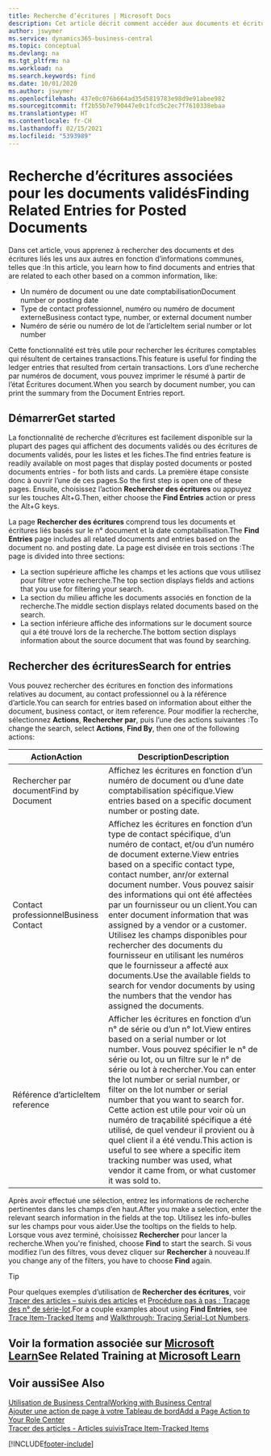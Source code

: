 ```yaml
---
title: Recherche d’écritures | Microsoft Docs
description: Cet article décrit comment accéder aux documents et écritures liés
author: jswymer
ms.service: dynamics365-business-central
ms.topic: conceptual
ms.devlang: na
ms.tgt_pltfrm: na
ms.workload: na
ms.search.keywords: find
ms.date: 10/01/2020
ms.author: jswymer
ms.openlocfilehash: 437e0c076b664ad35d5819783e98d9e91abee982
ms.sourcegitcommit: ff2b55b7e790447e0c1fcd5c2ec7f7610338ebaa
ms.translationtype: HT
ms.contentlocale: fr-CH
ms.lasthandoff: 02/15/2021
ms.locfileid: "5393989"
---
```

# <a name="finding-related-entries-for-posted-documents"></a><span data-ttu-id="98e9b-103">Recherche d’écritures associées pour les documents validés</span><span class="sxs-lookup"><span data-stu-id="98e9b-103">Finding Related Entries for Posted Documents</span></span> 

<span data-ttu-id="98e9b-104">Dans cet article, vous apprenez à rechercher des documents et des écritures liés les uns aux autres en fonction d’informations communes, telles que :</span><span class="sxs-lookup"><span data-stu-id="98e9b-104">In this article, you learn how to find documents and entries that are related to each other based on a common information, like:</span></span>

- <span data-ttu-id="98e9b-105">Un numéro de document ou une date comptabilisation</span><span class="sxs-lookup"><span data-stu-id="98e9b-105">Document number or posting date</span></span>
- <span data-ttu-id="98e9b-106">Type de contact professionnel, numéro ou numéro de document externe</span><span class="sxs-lookup"><span data-stu-id="98e9b-106">Business contact type, number, or external document number</span></span>
- <span data-ttu-id="98e9b-107">Numéro de série ou numéro de lot de l’article</span><span class="sxs-lookup"><span data-stu-id="98e9b-107">Item serial number or lot number</span></span>

<span data-ttu-id="98e9b-108">Cette fonctionnalité est très utile pour rechercher les écritures comptables qui résultent de certaines transactions.</span><span class="sxs-lookup"><span data-stu-id="98e9b-108">This feature is useful for finding the ledger entries that resulted from certain transactions.</span></span> <span data-ttu-id="98e9b-109">Lors d’une recherche par numéros de document, vous pouvez imprimer le résumé à partir de l’état Écritures document.</span><span class="sxs-lookup"><span data-stu-id="98e9b-109">When you search by document number, you can print the summary from the Document Entries report.</span></span>

## <a name="get-started"></a><span data-ttu-id="98e9b-110">Démarrer</span><span class="sxs-lookup"><span data-stu-id="98e9b-110">Get started</span></span>

<span data-ttu-id="98e9b-111">La fonctionnalité de recherche d’écritures est facilement disponible sur la plupart des pages qui affichent des documents validés ou des écritures de documents validés, pour les listes et les fiches.</span><span class="sxs-lookup"><span data-stu-id="98e9b-111">The find entries feature is readily available on most pages that display posted documents or posted documents entries - for both lists and cards.</span></span> <span data-ttu-id="98e9b-112">La première étape consiste donc à ouvrir l’une de ces pages.</span><span class="sxs-lookup"><span data-stu-id="98e9b-112">So the first step is open one of these pages.</span></span> <span data-ttu-id="98e9b-113">Ensuite, choisissez l’action **Rechercher des écritures** ou appuyez sur les touches Alt+G.</span><span class="sxs-lookup"><span data-stu-id="98e9b-113">Then, either choose the **Find Entries** action or press the Alt+G keys.</span></span>

<span data-ttu-id="98e9b-114">La page **Rechercher des écritures** comprend tous les documents et écritures liés basés sur le n° document et la date comptabilisation.</span><span class="sxs-lookup"><span data-stu-id="98e9b-114">The **Find Entries** page  includes all related documents and entries based on the document no. and posting date.</span></span> <span data-ttu-id="98e9b-115">La page est divisée en trois sections :</span><span class="sxs-lookup"><span data-stu-id="98e9b-115">The page is divided into three sections:</span></span>

- <span data-ttu-id="98e9b-116">La section supérieure affiche les champs et les actions que vous utilisez pour filtrer votre recherche.</span><span class="sxs-lookup"><span data-stu-id="98e9b-116">The top section displays fields and actions that you use for filtering your search.</span></span>
- <span data-ttu-id="98e9b-117">La section du milieu affiche les documents associés en fonction de la recherche.</span><span class="sxs-lookup"><span data-stu-id="98e9b-117">The middle section displays related documents based on the search.</span></span>
- <span data-ttu-id="98e9b-118">La section inférieure affiche des informations sur le document source qui a été trouvé lors de la recherche.</span><span class="sxs-lookup"><span data-stu-id="98e9b-118">The bottom section displays information about the source document that was found by searching.</span></span>


<!--
 There are two ways to open this page:

- Choose the ![Lightbulb that opens the Tell Me feature](media/ui-search/search_small.png "Tell me what you want to do") icon, enter **Find Entries**, and then choose the related link.

    With this way, the **Find Entries** page might be empty, and you'll have to start searching for entries from scratch.
    
- Open a page that displays posted documents or posted documents entries, either a list or a card. Then, locate and select the **Find Entries** action.

    With this way, the **Find Entries**, page will include all related documents and entries based on the document no. and posting date.


    > [!TIP]
    > If you are on a page that has the **Find Entries** action, press crtl+G to open the **Find Entries** page directly. 
-->

## <a name="search-for-entries"></a><span data-ttu-id="98e9b-119">Rechercher des écritures</span><span class="sxs-lookup"><span data-stu-id="98e9b-119">Search for entries</span></span>

<span data-ttu-id="98e9b-120">Vous pouvez rechercher des écritures en fonction des informations relatives au document, au contact professionnel ou à la référence d’article.</span><span class="sxs-lookup"><span data-stu-id="98e9b-120">You can search for entries based on information about either the document, business contact, or item reference.</span></span> <span data-ttu-id="98e9b-121">Pour modifier la recherche, sélectionnez **Actions**, **Rechercher par**, puis l’une des actions suivantes :</span><span class="sxs-lookup"><span data-stu-id="98e9b-121">To change the search, select **Actions**, **Find By**, then one of the following actions:</span></span>

|<span data-ttu-id="98e9b-122">Action</span><span class="sxs-lookup"><span data-stu-id="98e9b-122">Action</span></span>|<span data-ttu-id="98e9b-123">Description</span><span class="sxs-lookup"><span data-stu-id="98e9b-123">Description</span></span>|
|------|-----------|
|<span data-ttu-id="98e9b-124">Rechercher par document</span><span class="sxs-lookup"><span data-stu-id="98e9b-124">Find by Document</span></span>|<span data-ttu-id="98e9b-125">Affichez les écritures en fonction d’un numéro de document ou d’une date comptabilisation spécifique.</span><span class="sxs-lookup"><span data-stu-id="98e9b-125">View entries based on a specific document number or posting date.</span></span>|
|<span data-ttu-id="98e9b-126">Contact professionnel</span><span class="sxs-lookup"><span data-stu-id="98e9b-126">Business Contact</span></span> |<span data-ttu-id="98e9b-127">Affichez les écritures en fonction d’un type de contact spécifique, d’un numéro de contact, et/ou d’un numéro de document externe.</span><span class="sxs-lookup"><span data-stu-id="98e9b-127">View entries based on a specific contact type, contact number, anr/or external document number.</span></span> <span data-ttu-id="98e9b-128">Vous pouvez saisir des informations qui ont été affectées par un fournisseur ou un client.</span><span class="sxs-lookup"><span data-stu-id="98e9b-128">You can enter document information that was assigned by a vendor or a customer.</span></span> <span data-ttu-id="98e9b-129">Utilisez les champs disponibles pour rechercher des documents du fournisseur en utilisant les numéros que le fournisseur a affecté aux documents.</span><span class="sxs-lookup"><span data-stu-id="98e9b-129">Use the available fields to search for vendor documents by using the numbers that the vendor has assigned the documents.</span></span>|
|<span data-ttu-id="98e9b-130">Référence d’article</span><span class="sxs-lookup"><span data-stu-id="98e9b-130">Item reference</span></span>|<span data-ttu-id="98e9b-131">Afficher les écritures en fonction d’un n° de série ou d’un n° lot.</span><span class="sxs-lookup"><span data-stu-id="98e9b-131">View entires based on a serial number or lot number.</span></span> <span data-ttu-id="98e9b-132">Vous pouvez spécifier le n° de série ou lot, ou un filtre sur le n° de série ou lot à rechercher.</span><span class="sxs-lookup"><span data-stu-id="98e9b-132">You can enter the lot number or serial number, or filter on the lot number or serial number that you want to search for.</span></span> <span data-ttu-id="98e9b-133">Cette action est utile pour voir où un numéro de traçabilité spécifique a été utilisé, de quel vendeur il provient ou à quel client il a été vendu.</span><span class="sxs-lookup"><span data-stu-id="98e9b-133">This action is useful to see where a specific item tracking number was used, what vendor it came from, or what customer it was sold to.</span></span>|

<span data-ttu-id="98e9b-134">Après avoir effectué une sélection, entrez les informations de recherche pertinentes dans les champs d’en haut.</span><span class="sxs-lookup"><span data-stu-id="98e9b-134">After you make a selection, enter the relevant search information in the fields at the top.</span></span> <span data-ttu-id="98e9b-135">Utilisez les info-bulles sur les champs pour vous aider.</span><span class="sxs-lookup"><span data-stu-id="98e9b-135">Use the tooltips on the fields to help.</span></span> <span data-ttu-id="98e9b-136">Lorsque vous avez terminé, choisissez **Rechercher** pour lancer la recherche.</span><span class="sxs-lookup"><span data-stu-id="98e9b-136">When you're finished, choose **Find** to start the search.</span></span> <span data-ttu-id="98e9b-137">Si vous modifiez l’un des filtres, vous devez cliquer sur **Rechercher** à nouveau.</span><span class="sxs-lookup"><span data-stu-id="98e9b-137">If you change any of the filters, you have to choose **Find** again.</span></span>

> [!TIP]
> <span data-ttu-id="98e9b-138">Pour quelques exemples d’utilisation de **Rechercher des écritures**, voir [Tracer des articles – suivis des articles](inventory-how-to-trace-item-tracked-items.md) et [Procédure pas à pas : Traçage des n° de série-lot](walkthrough-tracing-serial-lot-numbers.md).</span><span class="sxs-lookup"><span data-stu-id="98e9b-138">For a couple examples about using **Find Entries**, see [Trace Item-Tracked Items](inventory-how-to-trace-item-tracked-items.md) and [Walkthrough: Tracing Serial-Lot Numbers](walkthrough-tracing-serial-lot-numbers.md).</span></span>

## <a name="see-related-training-at-microsoft-learn"></a><span data-ttu-id="98e9b-139">Voir la formation associée sur [Microsoft Learn](/learn/modules/user-interface-dynamics-365-business-central/index)</span><span class="sxs-lookup"><span data-stu-id="98e9b-139">See Related Training at [Microsoft Learn](/learn/modules/user-interface-dynamics-365-business-central/index)</span></span>

## <a name="see-also"></a><span data-ttu-id="98e9b-140">Voir aussi</span><span class="sxs-lookup"><span data-stu-id="98e9b-140">See Also</span></span>

[<span data-ttu-id="98e9b-141">Utilisation de Business Central</span><span class="sxs-lookup"><span data-stu-id="98e9b-141">Working with Business Central</span></span>](ui-work-product.md)  
[<span data-ttu-id="98e9b-142">Ajouter une action de page à votre Tableau de bord</span><span class="sxs-lookup"><span data-stu-id="98e9b-142">Add a Page Action to Your Role Center</span></span>](ui-bookmarks.md)  
[<span data-ttu-id="98e9b-143">Tracer des articles - Articles suivis</span><span class="sxs-lookup"><span data-stu-id="98e9b-143">Trace Item-Tracked Items</span></span>](inventory-how-to-trace-item-tracked-items.md)  


[!INCLUDE[footer-include](includes/footer-banner.md)]